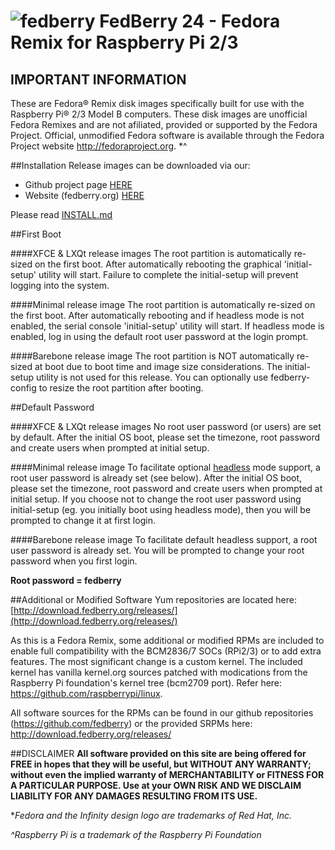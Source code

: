 # ![fedberry](https://avatars2.githubusercontent.com/u/16729488?v=3&s=40) FedBerry 24 - Fedora Remix for Raspberry Pi 2/3

## IMPORTANT INFORMATION

These are Fedora® Remix disk images specifically built for use with the Raspberry Pi® 2/3 Model B computers. These disk images are unofficial Fedora Remixes and are not afiliated, provided or supported by the Fedora Project. Official, unmodified Fedora software is available through the Fedora Project website http://fedoraproject.org. *^

##Installation
Release images can be downloaded via our:
* Github project page [HERE](https://github.com/fedberry/fedberry/releases)
* Website (fedberry.org) [HERE](http://download.fedberry.org/releases/)

Please read [INSTALL.md](https://github.com/fedberry/fedberry/blob/master/INSTALL.md)

##First Boot

####XFCE & LXQt release images
The root partition is automatically re-sized on the first boot. After automatically rebooting the graphical 'initial-setup' utility will start. Failure to complete the initial-setup will prevent logging into the system.

####Minimal release image
The root partition is automatically re-sized on the first boot. After automatically rebooting and if headless mode is not enabled, the serial console 'initial-setup' utility will start. If headless mode is enabled, log in using the default root user password at the login prompt.

####Barebone release image
The root partition is NOT automatically re-sized at boot due to boot time and image size considerations. The initial-setup utility is not used for this release. You can optionally use fedberry-config to resize the root partition after booting.

##Default Password

####XFCE & LXQt release images
No root user password (or users) are set by default. After the initial OS boot, please set the timezone, root password and create users when prompted at initial setup.

####Minimal release image
To facilitate optional [headless](https://github.com/fedberry/fedberry-headless) mode support, a root user password is already set (see below). After the initial OS boot, please set the timezone, root password and create users when prompted at initial setup. If you choose not to change the root user password using initial-setup (eg. you initially boot using headless mode), then you will be prompted to change it at first login. 

####Barebone release image
To facilitate default headless support, a root user password is already set. You will be prompted to change your root password when you first login.

**Root password = fedberry**

##Additional or Modified Software
Yum repositories are located here: [http://download.fedberry.org/releases/](http://download.fedberry.org/releases/)

As this is a Fedora Remix, some additional or modified RPMs are included to enable full compatibility with the BCM2836/7 SOCs (RPi2/3) or to add extra features. The most significant change is a custom kernel. The included kernel has vanilla kernel.org sources patched with modications from the Raspberry Pi foundation's kernel tree (bcm2709 port). Refer here: https://github.com/raspberrypi/linux.

All software sources for the RPMs can be found in our github repositories (https://github.com/fedberry) or the provided SRPMs here: http://download.fedberry.org/releases/

##DISCLAIMER
**All software provided on this site are being offered for FREE in hopes that they will be useful, but WITHOUT ANY WARRANTY; without even the implied warranty of MERCHANTABILITY or FITNESS FOR A PARTICULAR PURPOSE. Use at your OWN RISK AND WE DISCLAIM LIABILITY FOR ANY DAMAGES RESULTING FROM ITS USE.**

**Fedora and the Infinity design logo are trademarks of Red Hat, Inc.*

*^Raspberry Pi is a trademark of the Raspberry Pi Foundation*
   
